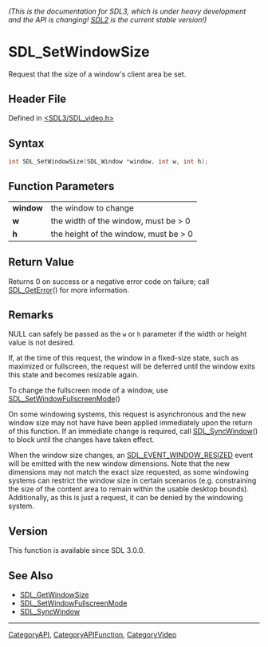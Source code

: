 ###### (This is the documentation for SDL3, which is under heavy development and the API is changing! [SDL2](https://wiki.libsdl.org/SDL2/) is the current stable version!)
# SDL_SetWindowSize

Request that the size of a window's client area be set.

## Header File

Defined in [<SDL3/SDL_video.h>](https://github.com/libsdl-org/SDL/blob/main/include/SDL3/SDL_video.h)

## Syntax

```c
int SDL_SetWindowSize(SDL_Window *window, int w, int h);

```

## Function Parameters

|                |                                       |
| -------------- | ------------------------------------- |
| **window**     | the window to change                  |
| **w**          | the width of the window, must be > 0  |
| **h**          | the height of the window, must be > 0 |

## Return Value

Returns 0 on success or a negative error code on failure; call
[SDL_GetError](SDL_GetError)() for more information.

## Remarks

NULL can safely be passed as the `w` or `h` parameter if the width or
height value is not desired.

If, at the time of this request, the window in a fixed-size state, such as
maximized or fullscreen, the request will be deferred until the window
exits this state and becomes resizable again.

To change the fullscreen mode of a window, use
[SDL_SetWindowFullscreenMode](SDL_SetWindowFullscreenMode)()

On some windowing systems, this request is asynchronous and the new window
size may not have have been applied immediately upon the return of this
function. If an immediate change is required, call
[SDL_SyncWindow](SDL_SyncWindow)() to block until the changes have taken
effect.

When the window size changes, an
[SDL_EVENT_WINDOW_RESIZED](SDL_EVENT_WINDOW_RESIZED) event will be emitted
with the new window dimensions. Note that the new dimensions may not match
the exact size requested, as some windowing systems can restrict the window
size in certain scenarios (e.g. constraining the size of the content area
to remain within the usable desktop bounds). Additionally, as this is just
a request, it can be denied by the windowing system.

## Version

This function is available since SDL 3.0.0.

## See Also

- [SDL_GetWindowSize](SDL_GetWindowSize)
- [SDL_SetWindowFullscreenMode](SDL_SetWindowFullscreenMode)
- [SDL_SyncWindow](SDL_SyncWindow)

----
[CategoryAPI](CategoryAPI), [CategoryAPIFunction](CategoryAPIFunction), [CategoryVideo](CategoryVideo)


